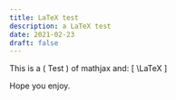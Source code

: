 ```yaml
---
title: LaTeX test
description: a LaTeX test
date: 2021-02-23
draft: false
---
```


<script src="https://polyfill.io/v3/polyfill.min.js?features=es6"></script>
<script id="MathJax-script" async src="https://cdn.jsdelivr.net/npm/mathjax@3/es5/tex-mml-chtml.js"></script>

<body>

This is a \( Test \) of mathjax and:
  \[ \LaTeX \]

Hope you enjoy.
